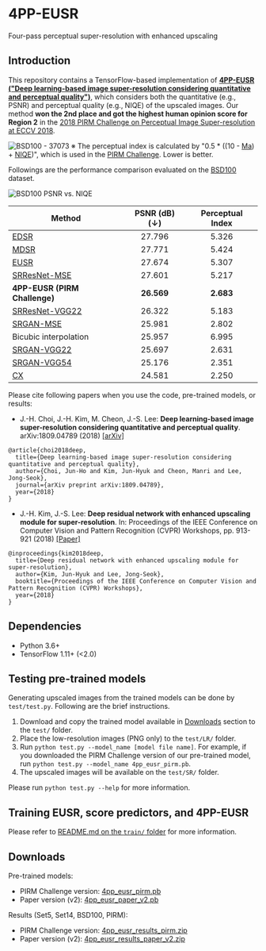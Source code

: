 # 4PP-EUSR
Four-pass perceptual super-resolution with enhanced upscaling


## Introduction
This repository contains a TensorFlow-based implementation of **[4PP-EUSR ("Deep learning-based image super-resolution considering quantitative and perceptual quality")](http://arxiv.org/abs/1809.04789)**, which considers both the quantitative (e.g., PSNR) and perceptual quality (e.g., NIQE) of the upscaled images.
Our method **won the 2nd place and got the highest human opinion score for Region 2** in the [2018 PIRM Challenge on Perceptual Image Super-resolution at ECCV 2018](https://arxiv.org/abs/1809.07517).

![BSD100 - 37073](figures/bsd100_37073.png)
※ The perceptual index is calculated by "0.5 * ((10 - [Ma](https://sites.google.com/site/chaoma99/sr-metric)) + [NIQE](https://doi.org/10.1109/LSP.2012.2227726))", which is used in the [PIRM Challenge](https://www.pirm2018.org/PIRM-SR.html). Lower is better.

Followings are the performance comparison evaluated on the [BSD100](https://www2.eecs.berkeley.edu/Research/Projects/CS/vision/bsds/) dataset.

![BSD100 PSNR vs. NIQE](figures/bsd100_psnr_niqe.png)

Method | PSNR (dB) (↓) | Perceptual Index
------------ | :---: | :---:
[EDSR](https://github.com/thstkdgus35/EDSR-PyTorch) | 27.796 | 5.326
[MDSR](https://github.com/thstkdgus35/EDSR-PyTorch) | 27.771 | 5.424
[EUSR](https://github.com/ghgh3269/EUSR-Tensorflow) | 27.674 | 5.307
[SRResNet-MSE](https://arxiv.org/abs/1609.04802) | 27.601 | 5.217
**4PP-EUSR (PIRM Challenge)** | **26.569** | **2.683**
[SRResNet-VGG22](https://arxiv.org/abs/1609.04802) | 26.322 | 5.183
[SRGAN-MSE](https://arxiv.org/abs/1609.04802) | 25.981 | 2.802
Bicubic interpolation | 25.957 | 6.995
[SRGAN-VGG22](https://arxiv.org/abs/1609.04802) | 25.697 | 2.631
[SRGAN-VGG54](https://arxiv.org/abs/1609.04802) | 25.176 | 2.351
[CX](https://arxiv.org/abs/1803.04626) | 24.581 | 2.250

Please cite following papers when you use the code, pre-trained models, or results:
- J.-H. Choi, J.-H. Kim, M. Cheon, J.-S. Lee: **Deep learning-based image super-resolution considering quantitative and perceptual quality**. arXiv:1809.04789 (2018) [[arXiv]](http://arxiv.org/abs/1809.04789)
```
@article{choi2018deep,
  title={Deep learning-based image super-resolution considering quantitative and perceptual quality},
  author={Choi, Jun-Ho and Kim, Jun-Hyuk and Cheon, Manri and Lee, Jong-Seok},
  journal={arXiv preprint arXiv:1809.04789},
  year={2018}
}
```
- J.-H. Kim, J.-S. Lee: **Deep residual network with enhanced upscaling module for super-resolution**. In: Proceedings of the IEEE Conference on Computer Vision and Pattern Recognition (CVPR) Workshops, pp. 913-921 (2018) [[Paper]](http://openaccess.thecvf.com/content_cvpr_2018_workshops/w13/html/Kim_Deep_Residual_Network_CVPR_2018_paper.html)
```
@inproceedings{kim2018deep,
  title={Deep residual network with enhanced upscaling module for super-resolution},
  author={Kim, Jun-Hyuk and Lee, Jong-Seok},
  booktitle={Proceedings of the IEEE Conference on Computer Vision and Pattern Recognition (CVPR) Workshops},
  year={2018}
}
```

## Dependencies
- Python 3.6+
- TensorFlow 1.11+ (<2.0)

## Testing pre-trained models
Generating upscaled images from the trained models can be done by `test/test.py`.
Following are the brief instructions.

1. Download and copy the trained model available in [Downloads](#downloads) section to the `test/` folder.
2. Place the low-resolution images (PNG only) to the `test/LR/` folder.
3. Run `python test.py --model_name [model file name]`. For example, if you downloaded the PIRM Challenge version of our pre-trained model, run `python test.py --model_name 4pp_eusr_pirm.pb`.
4. The upscaled images will be available on the `test/SR/` folder.

Please run `python test.py --help` for more information.

## Training EUSR, score predictors, and 4PP-EUSR
Please refer to [README.md on the `train/` folder](train/) for more information.

## Downloads
Pre-trained models:
- PIRM Challenge version: [4pp_eusr_pirm.pb](http://mcml.yonsei.ac.kr/files/4pp_eusr/4pp_eusr_pirm.pb)
- Paper version (v2): [4pp_eusr_paper_v2.pb](http://mcml.yonsei.ac.kr/files/4pp_eusr/4pp_eusr_paper_v2.pb)

Results (Set5, Set14, BSD100, PIRM):
- PIRM Challenge version: [4pp_eusr_results_pirm.zip](http://mcml.yonsei.ac.kr/files/4pp_eusr/4pp_eusr_results_pirm.zip)
- Paper version (v2): [4pp_eusr_results_paper_v2.zip](http://mcml.yonsei.ac.kr/files/4pp_eusr/4pp_eusr_results_paper_v2.zip)
